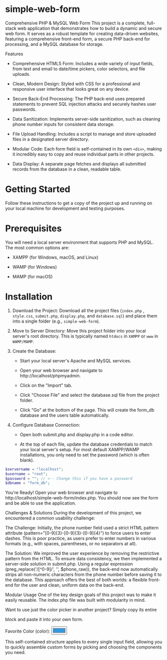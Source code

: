 # simple-web-form
Comprehensive PHP & MySQL Web Form
This project is a complete, full-stack web application that demonstrates how to build a dynamic and secure web form. It serves as a robust template for creating data-driven websites, featuring a comprehensive front-end form, a secure PHP back-end for processing, and a MySQL database for storage.

Features
* Comprehensive HTML5 Form: Includes a wide variety of input fields, from text and email to date/time pickers, color selectors, and file uploads.

* Clean, Modern Design: Styled with CSS for a professional and responsive user interface that looks great on any device.

* Secure Back-End Processing: The PHP back-end uses prepared statements to prevent SQL injection attacks and securely hashes user passwords.

* Data Sanitization: Implements server-side sanitization, such as cleaning phone number inputs for consistent data storage.

* File Upload Handling: Includes a script to manage and store uploaded files in a designated server directory.

* Modular Code: Each form field is self-contained in its own ```<div>```, making it incredibly easy to copy and reuse individual parts in other projects.

* Data Display: A separate page fetches and displays all submitted records from the database in a clean, readable table.

# Getting Started
Follow these instructions to get a copy of the project up and running on your local machine for development and testing purposes.

# Prerequisites
You will need a local server environment that supports PHP and MySQL. The most common options are:

* XAMPP (for Windows, macOS, and Linux)

* WAMP (for Windows)

* MAMP (for macOS)

# Installation
1. Download the Project: Download all the project files (```index.php``` , ```style.css```, ```submit.php```, ```display.php```, and ```database.sql```) and place them into a single folder (e.g., ```simple-web-form```).

2. Move to Server Directory: Move this project folder into your local server's root directory. This is typically named ```htdocs``` in ```XAMPP``` or ```www``` in ```WAMP/MAMP```.

3. Create the Database:
    * Start your local server's Apache and MySQL services.

    * Open your web browser and navigate to http://localhost/phpmyadmin.

    * Click on the "Import" tab.

    * Click "Choose File" and select the database.sql file from the project folder.

    * Click "Go" at the bottom of the page. This will create the form_db database and the users table automatically.

4. Configure Database Connection:

    * Open both submit.php and display.php in a code editor.

    * At the top of each file, update the database credentials to match your local server's setup. For most default   XAMPP/WAMP installations, you only need to set the password (which is often blank).

```php
$servername = "localhost";
$username = "root";
$password = ""; // <-- Change this if you have a password
$dbname = "form_db";
```

You're Ready! Open your web browser and navigate to http://localhost/simple-web-form/index.php. You should now see the form and be able to use the application.

Challenges & Solutions
During the development of this project, we encountered a common usability challenge:

The Challenge: Initially, the phone number field used a strict HTML pattern attribute (pattern="[0-9]{3}-[0-9]{3}-[0-9]{4}") to force users to enter dashes. This is poor practice, as users prefer to enter numbers in various formats (e.g., with spaces, parentheses, or no separators at all).

The Solution: We improved the user experience by removing the restrictive pattern from the HTML. To ensure data consistency, we then implemented a server-side solution in submit.php. Using a regular expression (preg_replace('/[^0-9]/', '', $phone_raw)), the back-end now automatically strips all non-numeric characters from the phone number before saving it to the database. This approach offers the best of both worlds: a flexible front-end for the user and clean, uniform data on the back-end.

Modular Usage
One of the key design goals of this project was to make it easily reusable. The index.php file was built with modularity in mind.

Want to use just the color picker in another project? Simply copy its entire <div> block and paste it into your own form.

<!-- 7. Color Picker -->
<div id="color-input-group" class="form-group">
    <label for="favColor">Favorite Color (color):</label>
    <input type="color" id="favColor" name="favColor" value="#3498db">
</div>

This self-contained structure applies to every single input field, allowing you to quickly assemble custom forms by picking and choosing the components you need.
